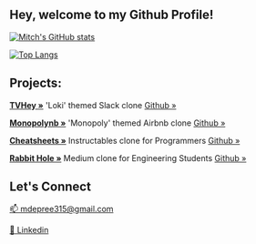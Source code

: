 <!-- [![forthebadge](https://forthebadge.com/images/badges/powered-by-coffee.svg)](https://www.linkedin.com/in/mitch-depree-4a5686155/)
[![forthebadge](https://forthebadge.com/images/badges/you-didnt-ask-for-this.svg)](https://www.youtube.com/watch?v=dQw4w9WgXcQ&ab_channel=RickAstley) -->

## Hey, welcome to my Github Profile!

[![Mitch's GitHub stats](https://github-readme-stats.vercel.app/api?username=mdepree5&theme=cobalt2&show_icons=true)](https://github.com/mdepree5/)

[![Top Langs](https://github-readme-stats.vercel.app/api/top-langs/?username=mdepree5&theme=cobalt2&layout=compact)](https://github.com/mdepree5/)

<!--
- 🔭 I’m currently working on ...
- 🌱 I’m currently learning ...
- 👯 I’m looking to collaborate on ...
- 🤔 I’m looking for help with ...
- 💬 Ask me about ...
- 😄 Pronouns: ...
- ⚡ Fun fact: ...
-->
## Projects:

<p align="justify">
  <a href="https://tvhey.herokuapp.com/"><strong>TVHey »</strong></a> 'Loki' themed Slack clone <a href="https://github.com/mdepree5/TVHey">Github »</a>

  
  <a href="https://monopolynb.herokuapp.com/"><strong>Monopolynb »</strong></a> 'Monopoly' themed Airbnb clone <a href="https://github.com/mdepree5/monopolynb">Github »</a>
  
  <a href="https://cheatsheets-group-project.herokuapp.com/"><strong>Cheatsheets »</strong></a> Instructables clone for Programmers <a href="https://github.com/mdepree5/cheatsheets">Github »</a>
  
  <a href="https://rabbit-hole-cl.herokuapp.com/"><strong>Rabbit Hole »</strong></a> Medium clone for Engineering Students <a href="https://github.com/mdepree5/express-project">Github »</a>
  
</p>
  
## Let's Connect
<a href="mailto:mdepree315@gmail.com">📫 mdepree315@gmail.com</a>

<a href="https://www.linkedin.com/in/mitch-depree-4a5686155/">🤝 Linkedin </a>
